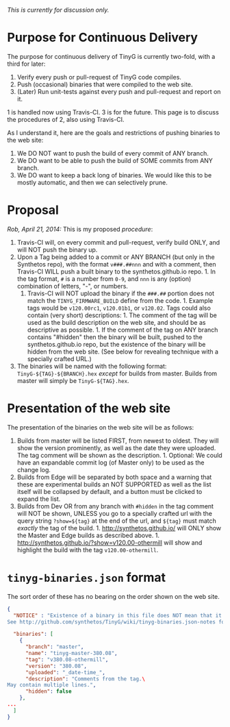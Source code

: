_This is currently for discussion only._

# Purpose for Continuous Delivery

The purpose for continuous delivery of TinyG is currently two-fold, with a third for later:

  1. Verify every push or pull-request of TinyG code compiles.
  1. Push (occasional) binaries that were compiled to the web site.
  1. (Later) Run unit-tests against every push and pull-request and report on it.

1 is handled now using Travis-CI. 3 is for the future. This page is to discuss the procedures of 2, also using Travis-CI.

As I understand it, here are the goals and restrictions of pushing binaries to the web site:

  1. We DO NOT want to push the build of every commit of ANY branch.
  1. We DO want to be able to push the build of SOME commits from ANY branch.
  1. We DO want to keep a back long of binaries. We would like this to be mostly automatic, and then we can selectively prune.


# Proposal

_Rob, April 21, 2014:_ This is my proposed _procedure_:

  1. Travis-CI will, on every commit and pull-request, verify build ONLY, and will NOT push the binary up.
  1. Upon a Tag being added to a commit or ANY BRANCH (but only in the Synthetos repo), with the format `v###.##nnn` and with a comment, then Travis-CI WILL push a built binary to the synthetos.github.io repo.
    1. In the tag format, `#` is a number from `0-9`, and `nnn` is any (option) combination of letters, "-", or numbers.
      1. Travis-CI will NOT upload the binary if the `###.##` portion does not match the `TINYG_FIRMWARE_BUILD` define from the code.
    1. Example tags would be `v120.00rc1`, `v120.01b1`, or `v120.02`. Tags could also contain (very short) descriptions: 
    1. The comment of the tag will be used as the build description on the web site, and should be as descriptive as possible.
    1. If the comment of the tag on ANY branch contains "#hidden" then the binary will be built, pushed to the synthetos.github.io repo, but the existence of the binary will be hidden from the web site. (See below for revealing technique with a specially crafted URL.)
  1. The binaries will be named with the following format: `TinyG-${TAG}-${BRANCH}.hex` _except_ for builds from master. Builds from master will simply be `TinyG-${TAG}.hex`.

# Presentation of the web site

The presentation of the binaries on the web site will be as follows:

  1. Builds from master will be listed FIRST, from newest to oldest. They will show  the version prominently, as well as the date they were uploaded. The tag comment will be shown as the description.
    1. Optional: We could have an expandable commit log (of Master only) to be used as the change log.
  1. Builds from Edge will be separated by both space and a warning that these are experimental builds an NOT SUPPORTED as well as the list itself will be collapsed by default, and a button must be clicked to expand the list.
  1. Builds from Dev OR from any branch with `#hidden` in the tag comment will NOT be shown, UNLESS you go to a specially crafted url with the query string `?show=${tag}` at the end of the url, and `${tag}` must match _exactly_ the tag of the build.
    1. http://synthetos.github.io/ will ONLY show the Master and Edge builds as described above.
    1. http://synthetos.github.io/?show=v120.00-othermill will show and highlight the build with the tag `v120.00-othermill`.

# `tinyg-binaries.json` format

The sort order of these has no bearing on the order shown on the web site. 

```JSON
{
  "NOTICE" : "Existence of a binary in this file does NOT mean that it's supported or stable.\
See http://github.com/synthetos/TinyG/wiki/tinyg-binaries.json-notes for more info.",

  "binaries": [
    {
      "branch": "master",
      "name": "tinyg-master-380.08",
      "tag": "v380.08-othermill", 
      "version": "380.08",
      "uploaded": "_date-time_",
      "description": "Comments from the tag.\
May contain multiple lines.",
      "hidden": false
    },
...
  ]
}
```